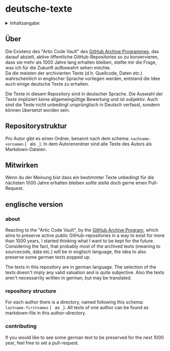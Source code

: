 # deutsche-texte

<details>
<summary>Inhaltsangabe</summary>

- [Über](#%c3%9cber)
- [Repositorystruktur](#repositorystruktur)
- [Mitwirken](#mitwirken)
- [englische version](#englische-version)
  - [about](#about)
  - [repository structure](#repository-structure)
  - [contributing](#contributing)
</details>

## Über
Die Existenz des "Artic Code Vault" des [GitHub Archive Programmes](https://archiveprogram.github.com/), das darauf abzielt, aktive öffentliche GitHub-Repositories so zu konservieren, dass sie mehr als 1000 Jahre lang erhalten bleiben, stellte mir die Frage, was ich für die Zukunft aufbewahrt sehen möchte. <br>
Da die meisten der archivierten Texte (d.h. Quellcode, Daten etc.) wahrscheinlich in englischer Sprache vorliegen werden, entstand die Idee auch einige deutsche Texte zu erhalten. 

Die Texte in diesem Repository sind in deutscher Sprache. Die Auswahl der Texte impliziert keine allgemeingültige Bewertung und ist subjektiv. Auch sind die Texte nicht unbedingt ursprünglisch in Deutsch verfasst, sondern können übersetzt worden sein.

## Repositorystruktur
Pro Autor gibt es einen Ordner, benannt nach dem schema: `nachname-vornamen` (` ` als `_`). In dem Autorenordner sind alle Texte des Autors als Markdown-Dateien.

## Mitwirken
Wenn du der Meinung bist dass ein bestimmter Texte unbedingt für die nächsten 1000 Jahre erhalten bleiben sollte stelle doch gerne einen Pull-Request.

## englische version

### about
Reacting to the "Artic Code Vault", by the [GitHub Archive Program](https://archiveprogram.github.com/), which aims to preserve active public GitHub-repositories in a way to exist for more than 1000 years, I started thinking what I want to be kept for the future. <br>
Considering the fact, that probably most of the archived texts (meaning to sourcecode, data etc.) will be in englisch language, the idea to also preserve some german texts popped up. 

The texts in this repository are in german language. The selection of the texts doesn't imply any valid valuation and is quite subjective. Also the texts aren't necessarrily written in german, but may be translated.

### repository structure
For each author there is a directory, named following this schema: `lastname-firstnames` (` ` as `_`). All texts of one author can be found as markdown-file in this author-directory.

### contributing
If you would like to see some german text to be preserved for the next 1000 year, feel free to set a pull-request.
